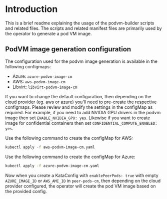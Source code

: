 # Introduction

This is a brief readme explaining the usage of the podvm-builder scripts and
related files.  The scripts and related manifest files are primarily used by
the operator to generate a pod VM image.

## PodVM image generation configuration

The configuration used for the podvm image generation is available in the following configmaps:

- Azure: `azure-podvm-image-cm`
- AWS: `aws-podvm-image-cm`
- Libvirt: `libvirt-podvm-image-cm`

If you want to change the default configuration, then depending on the cloud
provider (eg. aws or azure) you'll need to pre-create the respective
configmaps.  Please review and modify the settings in the configMap as
required.  For example, if you need to add NVIDIA GPU drivers in the podvm
image then set `ENABLE_NVIDIA_GPU: yes`. Likewise if you want to create image
for confidential containers then set `CONFIDENTIAL_COMPUTE_ENABLED: yes`.

Use the following command to create the configMap for AWS:

```sh
kubectl apply -f aws-podvm-image-cm.yaml
```

Use the following command to create the configMap for Azure:

```sh
kubectl apply -f azure-podvm-image-cm.yaml
```

Now when you create a KataConfig with `enablePeerPods: true` with empty
`AZURE_IMAGE_ID` or `AWS_AMI_ID` in `peer-pods-cm`, then depending on the cloud
provider configured, the operator will create the pod VM image based on the
provided config.
